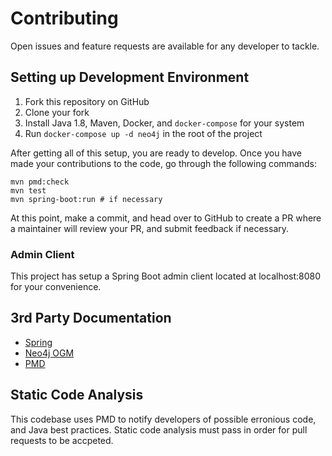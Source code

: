 # Contributing

Open issues and feature requests are available for any developer to tackle.

## Setting up Development Environment

1. Fork this repository on GitHub
2. Clone your fork
3. Install Java 1.8, Maven, Docker, and `docker-compose` for your system
4. Run `docker-compose up -d neo4j` in the root of the project

After getting all of this setup, you are ready to develop. Once you have made
your contributions to the code, go through the following commands:

```text
mvn pmd:check
mvn test
mvn spring-boot:run # if necessary
```

At this point, make a commit, and head over to GitHub to create a PR where a
maintainer will review your PR, and submit feedback if necessary.

### Admin Client

This project has setup a Spring Boot admin client located at localhost:8080 for your convenience.

## 3rd Party Documentation

* [Spring](http://spring.io/projects/spring-boot)
* [Neo4j OGM](https://neo4j.com/docs/ogm-manual/current/reference/)
* [PMD](https://pmd.github.io/)

## Static Code Analysis

This codebase uses PMD to notify developers of possible erronious code, and
Java best practices. Static code analysis must pass in order for pull requests
to be accpeted.
